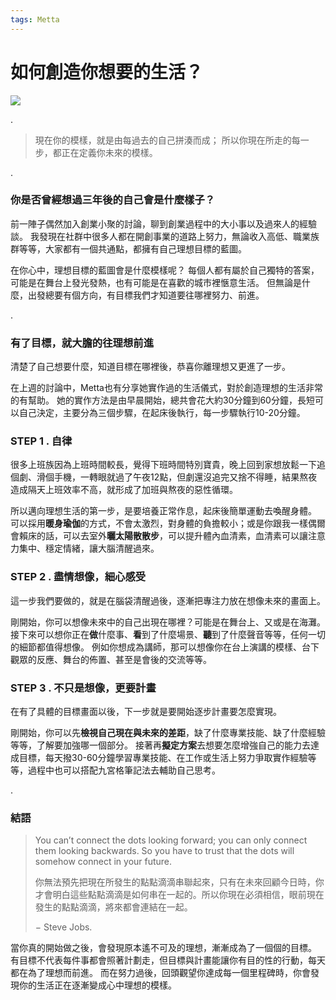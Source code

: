 ```yaml
---
tags: Metta
---
```


# 如何創造你想要的生活？

![](https://i.imgur.com/N3b8BBn.jpg)

.
>  現在你的模樣，就是由每過去的自己拼湊而成；
>  所以你現在所走的每一步，都正在定義你未來的模樣。

.

### 你是否曾經想過三年後的自己會是什麼樣子？

前一陣子偶然加入創業小聚的討論，聊到創業過程中的大小事以及過來人的經驗談。
我發現在社群中很多人都在開創事業的道路上努力，無論收入高低、職業族群等等，大家都有一個共通點，都擁有自己理想目標的藍圖。

在你心中，理想目標的藍圖會是什麼模樣呢？
每個人都有屬於自己獨特的答案，可能是在舞台上發光發熱，也有可能是在喜歡的城市裡愜意生活。
但無論是什麼，出發總要有個方向，有目標我們才知道要往哪裡努力、前進。

.

### 有了目標，就大膽的往理想前進

清楚了自己想要什麼，知道目標在哪裡後，恭喜你離理想又更進了一步。

在上週的討論中，Metta也有分享她實作過的生活儀式，對於創造理想的生活非常的有幫助。
她的實作方法是由早晨開始，總共會花大約30分鐘到60分鐘，長短可以自己決定，主要分為三個步驟，在起床後執行，每一步驟執行10-20分鐘。


### STEP 1 . 自律

很多上班族因為上班時間較長，覺得下班時間特別寶貴，晚上回到家想放鬆一下追個劇、滑個手機，一轉眼就過了午夜12點，但劇還沒追完又捨不得睡，結果熬夜造成隔天上班效率不高，就形成了加班與熬夜的惡性循環。

所以邁向理想生活的第一步，是要培養正常作息，起床後簡單運動去喚醒身體。
可以採用**暖身瑜伽**的方式，不會太激烈，對身體的負擔較小；或是你跟我一樣偶爾會賴床的話，可以去室外**曬太陽散散步**，可以提升體內血清素，血清素可以讓注意力集中、穩定情緒，讓大腦清醒過來。

### STEP 2 . 盡情想像，細心感受

這一步我們要做的，就是在腦袋清醒過後，逐漸把專注力放在想像未來的畫面上。

剛開始，你可以想像未來中的自己出現在哪裡？可能是在舞台上、又或是在海灘。
接下來可以想你正在**做**什麼事、**看**到了什麼場景、**聽**到了什麼聲音等等，任何一切的細節都值得想像。
例如你想成為講師，那可以想像你在台上演講的模樣、台下觀眾的反應、舞台的佈置、甚至是會後的交流等等。

### STEP 3 . 不只是想像，更要計畫

在有了具體的目標畫面以後，下一步就是要開始逐步計畫要怎麼實現。

剛開始，你可以先**檢視自己現在與未來的差距**，缺了什麼專業技能、缺了什麼經驗等等，了解要加強哪一個部分。
接著再**擬定方案**去想要怎麼增強自己的能力去達成目標，每天撥30-60分鐘學習專業技能、在工作或生活上努力爭取實作經驗等等，過程中也可以搭配九宮格筆記法去輔助自己思考。

.



### 結語

> You can’t connect the dots looking forward; you can only connect them looking backwards. So you have to trust that the dots will somehow connect in your future.
> 
> 你無法預先把現在所發生的點點滴滴串聯起來，只有在未來回顧今日時，你才會明白這些點點滴滴是如何串在一起的。所以你現在必須相信，眼前現在發生的點點滴滴，將來都會連結在一起。
> 
> − Steve Jobs.

當你真的開始做之後，會發現原本遙不可及的理想，漸漸成為了一個個的目標。
有目標不代表每件事都會照著計劃走，但目標與計畫能讓你有目的性的行動，每天都在為了理想而前進。
而在努力過後，回頭觀望你達成每一個里程碑時，你會發現你的生活正在逐漸變成心中理想的模樣。








